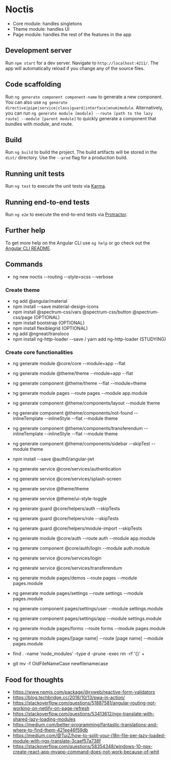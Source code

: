 # Noctis

- Core module: handles singletons
- Theme module: handles UI
- Page module: handles the rest of the features in the app

## Development server

Run `npm start` for a dev server. Navigate to `http://localhost:4211/`. The app will automatically reload if you change any of the source files.

## Code scaffolding

Run `ng generate component component-name` to generate a new component. You can also use `ng generate directive|pipe|service|class|guard|interface|enum|module`. 
Alternatively, you can run `ng generate module [module] --route [path to the lazy route] --module [parent module]` to quickly generate a component that bundles with module, and route.

## Build

Run `ng build` to build the project. The build artifacts will be stored in the `dist/` directory. Use the `--prod` flag for a production build.

## Running unit tests

Run `ng test` to execute the unit tests via [Karma](https://karma-runner.github.io).

## Running end-to-end tests

Run `ng e2e` to execute the end-to-end tests via [Protractor](http://www.protractortest.org/).

## Further help

To get more help on the Angular CLI use `ng help` or go check out the [Angular CLI README](https://github.com/angular/angular-cli/blob/master/README.md).

## Commands
- ng new noctis --routing --style=scss --verbose

### Create theme
- ng add @angular/material
- npm install --save material-design-icons
- npm install @spectrum-css/vars @spectrum-css/button @spectrum-css/page (OPTIONAL)
- npm install bootstrap (OPTIONAL)
- npm install flexiblegrid (OPTIONAL)
- ng add @ngneat/transloco
- npm install ng-http-loader --save / yarn add ng-http-loader (STUDYING)

### Create core functionalities
- ng generate module @core/core --module=app --flat
- ng generate module @theme/theme --module=app --flat
- ng generate component @theme/theme --flat --module=theme 
- ng generate module pages --route pages --module app.module
- ng generate component @theme/components/layout --module theme
- ng generate component @theme/components/not-found --inlineTemplate --inlineStyle --flat --module theme
- ng generate component @theme/components/transferendum --inlineTemplate --inlineStyle --flat --module theme
- ng generate component @theme/components/sidebar --skipTest --module theme
- npm install --save @auth0/angular-jwt
- ng generate service @core/services/authentication
- ng generate service @core/services/splash-screen
- ng generate service @theme/theme
- ng generate service @theme/ui-style-toggle

- ng generate guard @core/helpers/auth --skipTests
- ng generate guard @core/helpers/role --skipTests
- ng generate guard @core/helpers/module-import --skipTests

- ng generate module @core/auth --route auth --module app.module
- ng generate component @core/auth/login --module auth.module
- ng generate service @core/services/login
- ng generate service @core/services/transferendum
- ng generate module pages/demos --route pages --module pages.module
- ng generate module pages/settings --route settings --module pages.module
- ng generate component pages/settings/user --module settings.module
- ng generate component pages/settings/app --module settings.module
- ng generate module pages/forms --route forms --module pages.module

- ng generate module pages/[page name] --route [page name] --module pages.module



- find . -name 'node_modules' -type d -prune -exec rm -rf '{}' +

- git mv -f OldFileNameCase newfilenamecase

## Food for thoughts
- https://www.npmjs.com/package/@rxweb/reactive-form-validators
- https://blog.techbridge.cc/2018/10/13/pwa-in-action/
- https://stackoverflow.com/questions/51887581/angular-routing-not-working-on-netlify-on-page-refresh
- https://stackoverflow.com/questions/53413612/ngx-translate-with-shared-lazy-loading-modules
- https://medium.com/better-programming/fantastic-translations-and-where-to-find-them-421ee46f59db
- https://medium.com/@TuiZ/how-to-split-your-i18n-file-per-lazy-loaded-module-with-ngx-translate-3caef57a738f
- https://stackoverflow.com/questions/58354348/windows-10-npx-create-react-app-myapp-command-does-not-work-because-of-whit
